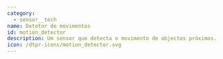```yaml
---
category: 
  - sensor__tech
name: Detetor de movimentos
id: motion_detector
description: Um sensor que detecta o movimento de objectos próximos.
icon: /dtpr-icons/motion_detector.svg
---
```

